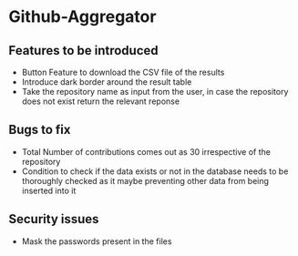 # Github-Aggregator

## Features to be introduced

* Button Feature to download the CSV file of the results
* Introduce dark border around the result table
* Take the repository name as input from the user, in case the repository does not exist return the relevant reponse

## Bugs to fix

* Total Number of contributions comes out as 30 irrespective of the repository
* Condition to check if the data exists or not in the database needs to be thoroughly checked as it maybe preventing other data from being inserted into it

## Security issues

* Mask the passwords present in the files